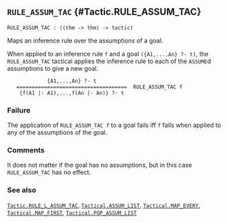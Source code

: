 ## `RULE_ASSUM_TAC` {#Tactic.RULE_ASSUM_TAC}


```
RULE_ASSUM_TAC : ((thm -> thm) -> tactic)
```



Maps an inference rule over the assumptions of a goal.


When applied to an inference rule `f` and a goal `({A1,...,An} ?- t)`,
the `RULE_ASSUM_TAC` tactical applies the inference rule to each of the
`ASSUME`d assumptions to give a new goal.
    
                 {A1,...,An} ?- t
       ====================================  RULE_ASSUM_TAC f
        {f(A1 |- A1),...,f(An |- An)} ?- t
    



### Failure

The application of `RULE_ASSUM_TAC f` to a goal fails iff `f` fails when
applied to any of the assumptions of the goal.

### Comments

It does not matter if the goal has no assumptions, but in this case
`RULE_ASSUM_TAC` has no effect.

### See also

[`Tactic.RULE_L_ASSUM_TAC`](#Tactic.RULE_L_ASSUM_TAC), [`Tactical.ASSUM_LIST`](#Tactical.ASSUM_LIST), [`Tactical.MAP_EVERY`](#Tactical.MAP_EVERY), [`Tactical.MAP_FIRST`](#Tactical.MAP_FIRST), [`Tactical.POP_ASSUM_LIST`](#Tactical.POP_ASSUM_LIST)

